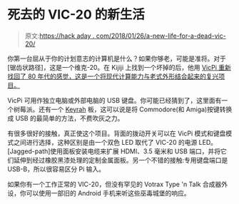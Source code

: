 # 死去的 VIC-20 的新生活

> 原文:[https://hack aday . com/2018/01/26/a-new-life-for-a-dead-vic-20/](https://hackaday.com/2018/01/26/a-new-life-for-a-dead-vic-20/)

你第一台屈从于你的计划意志的计算机是什么？如果你够老，可能是准将。对于[锯齿状路径]，这是一个维克-20。在 Kijiji 上找到一个坏掉的后，他用 [VicPi 重新找回了 80 年代的感觉，这是一个将现代计算能力与老式外形结合起来的复兴项目。](https://www.instructables.com/id/VicPi-Revitalize-Your-VIC20-for-the-Modern-Computi/)

VicPi 可用作独立电脑或外部电脑的 USB 键盘。你可能已经猜到了，这里面有一个树莓派。还有一个 [Keyrah](http://www.vesalia.de/e_keyrahv2.htm) 板，这可以说是将 Commodore(和 Amiga)按键转换成 USB 的最简单的方法，不费吹灰之力。

有很多很好的接触，真正使这个项目。背面的拨动开关可以在 VicPi 模式和键盘模式之间进行选择，这种区别是由一个双色 LED 取代了 VIC-20 的电源 LED。[Jagged-path]使用面板安装电缆来扩展 HDMI、3.5 毫米和 USB 端口，并将它们延伸到经过橡胶黑漆处理的定制金属面板。另一个不错的接触:专用键盘端口是 USB-B，所以很容易区分 Pi 输入。

如果你有一个工作正常的 VIC-20，但没有罕见的 Votrax Type 'n Talk 合成器外设，你可以使用一部旧的 Android 手机来听这些巫毒城堡的响应。